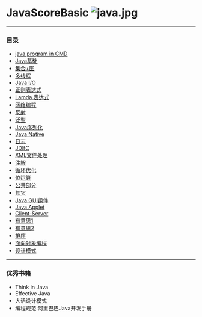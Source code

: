 # JavaScoreBasic ![java.jpg](https://github.com/Tanglong9344/JavaBasic/blob/master/picture/java.jpg)
---
### 目录
+ [java program in CMD](https://github.com/Tanglong9344/JavaBasic/blob/master/cmd.md)
+ [Java基础](https://github.com/Tanglong9344/JavaBasic/tree/master/src/java_core_basic)
+ [集合+图](https://github.com/Tanglong9344/JavaBasic/tree/master/src/java_collection_map)
+ [多线程](https://github.com/Tanglong9344/JavaBasic/tree/master/src/java_thread)
+ [Java I/O](https://github.com/Tanglong9344/JavaBasic/tree/master/src/java_input_output)
+ [正则表达式](https://github.com/Tanglong9344/JavaBasic/tree/master/src/java_reg_exp)
+ [Lamda 表达式](https://github.com/Tanglong9344/JavaBasic/tree/master/src/java_lamda_expression)
+ [网络编程](https://github.com/Tanglong9344/JavaBasic/tree/master/src/java_web_programming)
+ [反射](https://github.com/Tanglong9344/JavaBasic/tree/master/src/java_reflection)
+ [泛型](https://github.com/Tanglong9344/JavaBasic/tree/master/src/java_generic)
+ [Java序列化](https://github.com/Tanglong9344/JavaBasic/tree/master/src/java_serializable)
+ [Java Native](https://github.com/Tanglong9344/JavaBasic/tree/master/src/java_native)
+ [日志](https://github.com/Tanglong9344/JavaBasic/tree/master/src/java_log)
+ [JDBC](https://github.com/Tanglong9344/JavaBasic/tree/master/src/java_jdbc)
+ [XML文件处理](https://github.com/Tanglong9344/JavaBasic/tree/master/src/java_xml)
+ [注解](https://github.com/Tanglong9344/JavaBasic/tree/master/src/hibernate_annotation_test)
+ [循环优化](https://github.com/Tanglong9344/JavaBasic/tree/master/src/java_optimization)
+ [位运算](https://github.com/Tanglong9344/JavaBasic/tree/master/src/bit_operation)
+ [公共部分](https://github.com/Tanglong9344/JavaBasic/tree/master/src/java_common)
+ [其它](https://github.com/Tanglong9344/JavaBasic/tree/master/src/java_other)
+ [Java GUI组件](https://github.com/Tanglong9344/JavaBasic/tree/master/src/java_GUI)
+ [Java Applet](https://github.com/Tanglong9344/JavaBasic/tree/master/src/java_applet)
+ [Client-Server](https://github.com/Tanglong9344/JavaBasic/tree/master/src/web_server_client)
+ [有意思1](https://github.com/Tanglong9344/JavaBasic/tree/master/src/game_bouncingBall)
+ [有意思2](https://github.com/Tanglong9344/JavaBasic/tree/master/src/something_interesting)
+ [排序](https://github.com/Tanglong9344/JavaBasic/tree/master/src/java_sort)
+ [面向对象编程](https://github.com/Tanglong9344/JavaBasic/tree/master/src/object_oriented_programming)
+ [设计模式](https://github.com/Tanglong9344/JavaBasic/tree/master/src/design_mode)

----
### 优秀书籍
+ Think in Java
+ Effective Java
+ 大话设计模式
+ 编程规范:阿里巴巴Java开发手册
